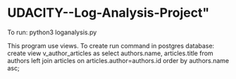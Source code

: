 # UDACITY--Log-Analysis-Project"

To run: python3 loganalysis.py

This program use views. To create run command in postgres database:
create view v_author_articles as select authors.name, articles.title from authors left join articles on articles.author=authors.id order by authors.name asc;